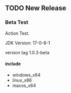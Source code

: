## TODO New Release

### Beta Test

Action Test.

JDK Version: 17-0-8-1

version tag 1.0.3-beta

#### include

- windows_x64
- linux_x86
- macos_x64
